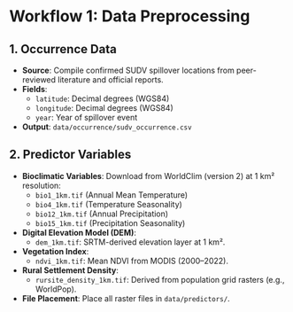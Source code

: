 # Workflow 1: Data Preprocessing

## 1. Occurrence Data
- **Source**: Compile confirmed SUDV spillover locations from peer-reviewed literature and official reports.
- **Fields**:
  - `latitude`: Decimal degrees (WGS84)
  - `longitude`: Decimal degrees (WGS84)
  - `year`: Year of spillover event
- **Output**: `data/occurrence/sudv_occurrence.csv`

## 2. Predictor Variables
- **Bioclimatic Variables**: Download from WorldClim (version 2) at 1 km² resolution:
  - `bio1_1km.tif` (Annual Mean Temperature)
  - `bio4_1km.tif` (Temperature Seasonality)
  - `bio12_1km.tif` (Annual Precipitation)
  - `bio15_1km.tif` (Precipitation Seasonality)
- **Digital Elevation Model (DEM)**:
  - `dem_1km.tif`: SRTM-derived elevation layer at 1 km².
- **Vegetation Index**:
  - `ndvi_1km.tif`: Mean NDVI from MODIS (2000–2022).
- **Rural Settlement Density**:
  - `rursite_density_1km.tif`: Derived from population grid rasters (e.g., WorldPop).
- **File Placement**: Place all raster files in `data/predictors/`.
